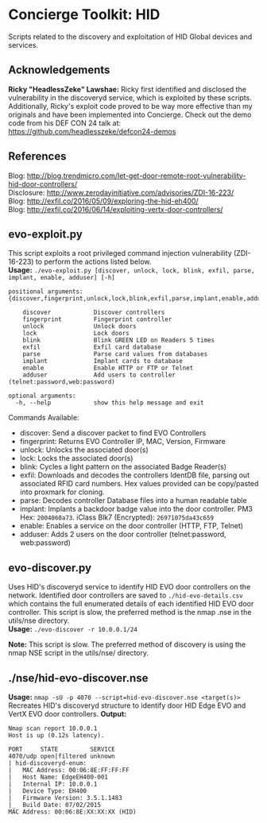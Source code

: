 # Concierge Toolkit: HID  
Scripts related to the discovery and exploitation of HID Global devices and services.  
  
## Acknowledgements
**Ricky "HeadlessZeke" Lawshae:** Ricky first identified and disclosed the vulnerability in the discoveryd service, which is exploited by these scripts. Additionally, Ricky's exploit code proved to be way more effective than my originals and have been implemented into Concierge. Check out the demo code from his DEF CON 24 talk at: <https://github.com/headlesszeke/defcon24-demos>
  
## References
Blog: <http://blog.trendmicro.com/let-get-door-remote-root-vulnerability-hid-door-controllers/>  
Disclosure: <http://www.zerodayinitiative.com/advisories/ZDI-16-223/>  
Blog: <http://exfil.co/2016/05/09/exploring-the-hid-eh400/>  
Blog: <http://exfil.co/2016/06/14/exploiting-vertx-door-controllers/>  
  
## evo-exploit.py  
This script exploits a root privileged command injection vulnerability (ZDI-16-223) to perform the actions listed below.  
**Usage:** `./evo-exploit.py [discover, unlock, lock, blink, exfil, parse, implant, enable, adduser] [-h]`  

```
positional arguments: {discover,fingerprint,unlock,lock,blink,exfil,parse,implant,enable,adduser}

    discover            Discover controllers
    fingerprint         Fingerprint controller
    unlock              Unlock doors
    lock                Lock doors
    blink               Blink GREEN LED on Readers 5 times
    exfil               Exfil card database
    parse               Parse card values from databases
    implant             Implant cards to database
    enable              Enable HTTP or FTP or Telnet
    adduser             Add users to controller (telnet:password,web:password)

optional arguments:
  -h, --help            show this help message and exit
```

Commands Available:  
* discover:     Send a discover packet to find EVO Controllers  
* fingerprint:  Returns EVO Controller IP, MAC, Version, Firmware  
* unlock:       Unlocks the associated door(s)  
* lock:         Locks the associated door(s)  
* blink:        Cycles a light pattern on the associated Badge Reader(s)  
* exfil:        Downloads and decodes the controllers IdentDB file, parsing out associated RFID card numbers. Hex values provided can be copy/pasted into proxmark for cloning.
* parse:        Decodes controller Database files into a human readable table  
* implant:      Implants a backdoor badge value into the door controller. PM3 Hex: `2004060a73`. iClass Blk7 (Encrypted): `26971075da43c659` 
* enable:       Enables a service on the door controller (HTTP, FTP, Telnet)  
* adduser:      Adds 2 users on the door controller (telnet:password, web:password)  
  
## evo-discover.py  
Uses HID's discoveryd service to identify HID EVO door controllers on the network. Identified door controllers are saved to `./hid-evo-details.csv` which contains the full enumerated details of each identified HID EVO door controller. This script is slow, the preferred method is the nmap .nse in the utils/nse directory.  
**Usage:** `./evo-discover -r 10.0.0.1/24` 
  
**Note:** This script is slow. The preferred method of discovery is using the nmap NSE script in the utils/nse/ directory.  
  
## ./nse/hid-evo-discover.nse  
**Usage:** `nmap -sU -p 4070 --script=hid-evo-discover.nse <target(s)>`
Recreates HID's discoveryd structure to identify door HID Edge EVO and VertX EVO door controllers.
**Output:**
```
Nmap scan report 10.0.0.1
Host is up (0.12s latency).

PORT     STATE         SERVICE
4070/udp open|filtered unknown
| hid-discoveryd-enum:
|   MAC Address: 00:06:8E:FF:FF:FF
|   Host Name: EdgeEH400-001
|   Internal IP: 10.0.0.1
|   Device Type: EH400
|   Firmware Version: 3.5.1.1483
|_  Build Date: 07/02/2015
MAC Address: 00:06:8E:XX:XX:XX (HID)
```  

